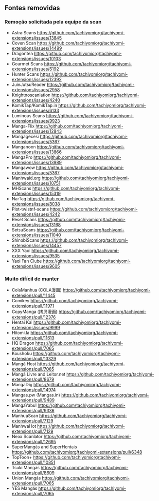 ## Fontes removidas

### Remoção solicitada pela equipe da scan

- Astra Scans https://github.com/tachiyomiorg/tachiyomi-extensions/issues/13845
- Coven Scan https://github.com/tachiyomiorg/tachiyomi-extensions/issues/14499
- Dragontea https://github.com/tachiyomiorg/tachiyomi-extensions/issues/10103
- Gourmet Scans https://github.com/tachiyomiorg/tachiyomi-extensions/issues/6192
- Hunter Scans https://github.com/tachiyomiorg/tachiyomi-extensions/issues/12392
- JuinJutsuReader https://github.com/tachiyomiorg/tachiyomi-extensions/issues/2958
- Knightnoscanlation https://github.com/tachiyomiorg/tachiyomi-extensions/issues/4240
- KomikTap/KomikTap.in https://github.com/tachiyomiorg/tachiyomi-extensions/issues/6133
- Luminous Scans https://github.com/tachiyomiorg/tachiyomi-extensions/issues/9923
- Manga-Flix https://github.com/tachiyomiorg/tachiyomi-extensions/issues/12843
- Mangagecesi https://github.com/tachiyomiorg/tachiyomi-extensions/issues/5367
- Manganoon https://github.com/tachiyomiorg/tachiyomi-extensions/issues/13866
- MangaPro https://github.com/tachiyomiorg/tachiyomi-extensions/issues/13989
- Mangawow https://github.com/tachiyomiorg/tachiyomi-extensions/issues/5367
- Manhwaid.org https://github.com/tachiyomiorg/tachiyomi-extensions/issues/10751
- MHScans https://github.com/tachiyomiorg/tachiyomi-extensions/issues/15319
- NarTag https://github.com/tachiyomiorg/tachiyomi-extensions/issues/8038
- Plot-twistnf-scans https://github.com/tachiyomiorg/tachiyomi-extensions/issues/4242
- Reset Scans https://github.com/tachiyomiorg/tachiyomi-extensions/issues/13168
- SetsuScans https://github.com/tachiyomiorg/tachiyomi-extensions/issues/11040
- ShinobiScans https://github.com/tachiyomiorg/tachiyomi-extensions/issues/14457
- XXX Yaoi https://github.com/tachiyomiorg/tachiyomi-extensions/issues/9535
- Yaoi Fan Clube https://github.com/tachiyomiorg/tachiyomi-extensions/issues/9605

### Muito difícil de manter

- ColaManhua (COLA漫画) https://github.com/tachiyomiorg/tachiyomi-extensions/pull/11445
- Comikey https://github.com/tachiyomiorg/tachiyomi-extensions/pull/11971
- CopyManga (拷贝漫画) https://github.com/tachiyomiorg/tachiyomi-extensions/pull/12376
- Hentai Kai https://github.com/tachiyomiorg/tachiyomi-extensions/issues/9999
- Hitomi.la https://github.com/tachiyomiorg/tachiyomi-extensions/pull/11613
- HQ Dragon https://github.com/tachiyomiorg/tachiyomi-extensions/pull/7065
- Koushoku https://github.com/tachiyomiorg/tachiyomi-extensions/pull/13329
- Mangá Host https://github.com/tachiyomiorg/tachiyomi-extensions/pull/7065
- Mangá Livre and Leitor.net https://github.com/tachiyomiorg/tachiyomi-extensions/pull/8679
- MangaDig https://github.com/tachiyomiorg/tachiyomi-extensions/pull/14974
- Mangas.pw (Mangas.in) https://github.com/tachiyomiorg/tachiyomi-extensions/pull/9489
- MangaYabu! https://github.com/tachiyomiorg/tachiyomi-extensions/pull/9336
- ManhuaScan https://github.com/tachiyomiorg/tachiyomi-extensions/pull/7129
- ManhwaHot https://github.com/tachiyomiorg/tachiyomi-extensions/pull/7129
- Neox Scanlator https://github.com/tachiyomiorg/tachiyomi-extensions/pull/12695
- SuperMangás and SuperHentais https://github.com/tachiyomiorg/tachiyomi-extensions/pull/6348
- TopToon+ https://github.com/tachiyomiorg/tachiyomi-extensions/pull/10851
- Tsuki Mangás https://github.com/tachiyomiorg/tachiyomi-extensions/pull/8609
- Union Mangás https://github.com/tachiyomiorg/tachiyomi-extensions/pull/7065
- YES Mangás https://github.com/tachiyomiorg/tachiyomi-extensions/pull/7065

